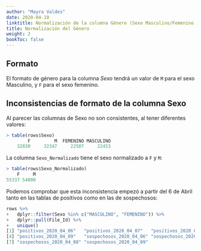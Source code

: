 ```yaml
---
author: "Mayra Valdes"
date: 2020-04-10
linktitle: Normalización de la columna Género (Sexo Masculino/Femenino)
title: Normalización del Género
weight: 2
bookToc: false
---
```


## Formato
El formato de género para la columna _Sexo_ tendrá un valor de `M` para el sexo Masculino, y `F` para el sexo femenino.

## Inconsistencias de formato de la columna Sexo
Al parecer las columnas de Sexo no son consistentes, al tener diferentes valores:
```r
> table(rows$Sexo)
        F         M  FEMENINO MASCULINO 
    32830     32347     22507     22453 
```

La columna `Sexo_Normalizado` tiene el sexo normalizado a `F` y `M`:
```r
> table(rows$Sexo_Normalizado)
    F     M 
55337 54800 
```

Podemos comprobar que esta inconsistencia empezó a partir del 6 de Abril tanto en las tablas de positivos como en las de sospechosos:
```r
rows %>%
+   dplyr::filter(Sexo %in% c("MASCULINO", "FEMENINO")) %>%
+   dplyr::pull(File_Id) %>%
+   unique()
[1] "positivos_2020_04_06"   "positivos_2020_04_07"   "positivos_2020_04_08"  
[4] "positivos_2020_04_09"   "sospechosos_2020_04_06" "sospechosos_2020_04_07"
[7] "sospechosos_2020_04_08" "sospechosos_2020_04_09"
```

